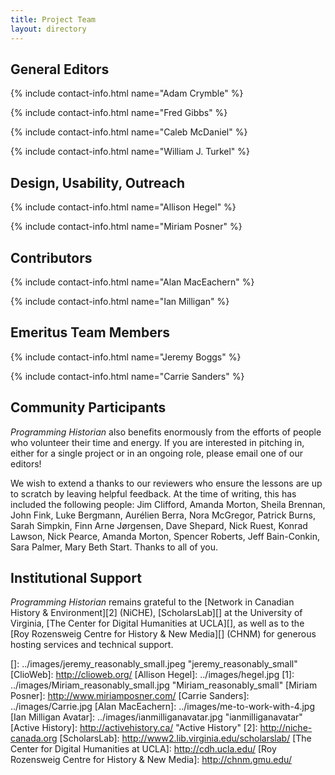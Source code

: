 ```yaml
---
title: Project Team
layout: directory
---
```


General Editors
---------------

{% include contact-info.html name="Adam Crymble" %}

{% include contact-info.html name="Fred Gibbs" %}

{% include contact-info.html name="Caleb McDaniel" %}

{% include contact-info.html name="William J. Turkel" %}

Design, Usability, Outreach
---------------------------

{% include contact-info.html name="Allison Hegel" %}

{% include contact-info.html name="Miriam Posner" %}

Contributors
------------

{% include contact-info.html name="Alan MacEachern" %}

{% include contact-info.html name="Ian Milligan" %}

Emeritus Team Members
---------------------

{% include contact-info.html name="Jeremy Boggs" %}

{% include contact-info.html name="Carrie Sanders" %}

Community Participants
----------------------

*Programming Historian* also benefits enormously from the efforts of
people who volunteer their time and energy. If you are interested in
pitching in, either for a single project or in an ongoing role, please
email one of our editors!

We wish to extend a thanks to our reviewers who ensure the lessons are
up to scratch by leaving helpful feedback. At the time of writing, this
has included the following people: Jim Clifford, Amanda Morton, Sheila
Brennan, John Fink, Luke Bergmann, Aurélien Berra, Nora McGregor,
Patrick Burns, Sarah Simpkin, Finn Arne Jørgensen, Dave Shepard, Nick
Ruest, Konrad Lawson, Nick Pearce, Amanda Morton, Spencer Roberts, Jeff
Bain-Conkin, Sara Palmer, Mary Beth Start. Thanks to all of you.

Institutional Support
---------------------

*Programming Historian* remains grateful to the [Network in Canadian
History & Environment][2] (NiCHE), [ScholarsLab][] at the University of
Virginia, [The Center for Digital Humanities at UCLA][], as well as to
the [Roy Rozensweig Centre for History & New Media][] (CHNM) for
generous hosting services and technical support.

  [Adam Crymble]: ../images/Screen_shot_2011-01-21_at_09.29.07_reasonably_small.png
    "Adam Crymble avatar"
  [Thoughts on Public & Digital History]: http://adamcrymble.blogspot.co.uk/
  [fred gibbs]: ../images/gibbs-150x150.jpg "gibbs"
  [fredgibbs.net]: http://fredgibbs.net
    "Fred Gibbs's Digital History Blog"
  [William J. Turkel]: ../images/spoka-twitter_bigger.jpg
    "spoka-twitter_bigger"
  [Network in Canadian History & Environment]: http://niche-canada.org/
  []: ../images/jeremy_reasonably_small.jpeg "jeremy_reasonably_small"
  [ClioWeb]: http://clioweb.org/
  [Allison Hegel]: ../images/hegel.jpg
  [1]: ../images/Miriam_reasonably_small.jpg "Miriam_reasonably_small"
  [Miriam Posner]: http://www.miriamposner.com/
  [Carrie Sanders]: ../images/Carrie.jpg
  [Alan MacEachern]: ../images/me-to-work-with-4.jpg
  [Ian Milligan Avatar]: ../images/ianmilliganavatar.jpg
    "ianmilliganavatar"
  [Active History]: http://activehistory.ca/ "Active History"
  [2]: http://niche-canada.org
  [ScholarsLab]: http://www2.lib.virginia.edu/scholarslab/
  [The Center for Digital Humanities at UCLA]: http://cdh.ucla.edu/
  [Roy Rozensweig Centre for History & New Media]: http://chnm.gmu.edu/
